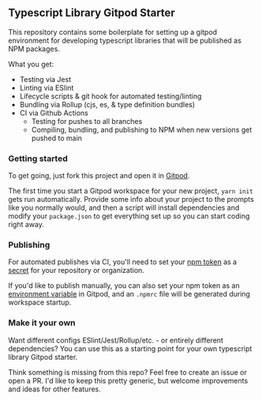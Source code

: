 ## Typescript Library Gitpod Starter
This repository contains some boilerplate for setting up a gitpod environment for developing typescript libraries that will be published as NPM packages.

What you get:
- Testing via Jest
- Linting via ESlint
- Lifecycle scripts & git hook for automated testing/linting
- Bundling via Rollup (cjs, es, & type definition bundles)
- CI via Github Actions
  - Testing for pushes to all branches
  - Compiling, bundling, and publishing to NPM when new versions get pushed to main

### Getting started
To get going, just fork this project and open it in [Gitpod](https://www.gitpod.io/docs/getting-started).

The first time you start a Gitpod workspace for your new project, `yarn init` gets run automatically. Provide some info about your project to the prompts like you normally would, and then a script will install dependencies and modify your `package.json` to get everything set up so you can start coding right away.

### Publishing

For automated publishes via CI, you'll need to set your [npm token](https://docs.npmjs.com/creating-and-viewing-access-tokens) as a [secret](https://docs.github.com/en/codespaces/managing-codespaces-for-your-organization/managing-encrypted-secrets-for-your-repository-and-organization-for-github-codespaces) for your repository or organization.

If you'd like to publish manually, you can also set your npm token as an [environment variable](https://www.gitpod.io/docs/environment-variables) in Gitpod, and an `.npmrc` file will be generated during workspace startup.

### Make it your own

Want different configs ESlint/Jest/Rollup/etc. - or entirely different dependencies? You can use this as a starting point for your own typescript library Gitpod starter.

Think something is missing from this repo? Feel free to create an issue or open a PR. I'd like to keep this pretty generic, but welcome improvements and ideas for other features.